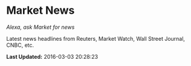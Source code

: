 # Market News
*Alexa, ask Market for news*

Latest news headlines from Reuters, Market Watch, Wall Street Journal, CNBC, etc.

**Last Updated:** 2016-03-03 20:28:23